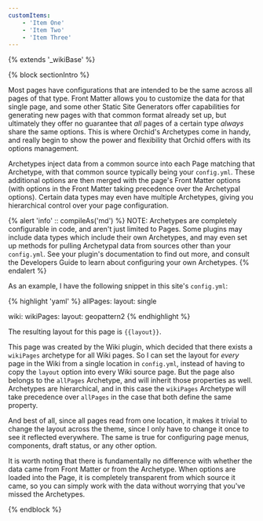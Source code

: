 ```yaml
---
customItems:
    - 'Item One'
    - 'Item Two'
    - 'Item Three'
---
```


{% extends '_wikiBase' %}

{% block sectionIntro %}

Most pages have configurations that are intended to be the same across all pages of that type. Front Matter allows you 
to customize the data for that single page, and some other Static Site Generators offer capabilities for generating new
pages with that common format already set up, but ultimately they offer no guarantee that _all_ pages of a certain type
_always_ share the same options. This is where Orchid's Archetypes come in handy, and really begin to show the power and 
flexibility that Orchid offers with its options management. 

Archetypes inject data from a common source into each Page matching that Archetype, with that common source typically 
being your `config.yml`. These additional options are then merged with the page's Front Matter options (with options in
the Front Matter taking precedence over the Archetypal options). Certain data types may even have multiple Archetypes, 
giving you hierarchical control over your page configuration.

{% alert 'info' :: compileAs('md') %}
NOTE: Archetypes are completely configurable in code, and aren't just limited to Pages. Some plugins may include data
types which include their own Archetypes, and may even set up methods for pulling Archetypal data from sources other
than your `config.yml`. See your plugin's documentation to find out more, and consult the Developers Guide to learn 
about configuring your own Archetypes.
{% endalert %}

As an example, I have the following snippet in this site's `config.yml`:

{% highlight 'yaml' %}
allPages:
  layout: single

wiki:
  wikiPages:
    layout: geopattern2
{% endhighlight %}

The resulting layout for this page is `{{layout}}`.

This page was created by the Wiki plugin, which decided that there exists a `wikiPages` archetype for all Wiki pages. So
I can set the layout for _every_ page in the Wiki from a single location in `config.yml`, instead of having to copy the
`layout` option into every Wiki source page. But the page also belongs to the `allPages` Archetype, and will inherit 
those properties as well. Archetypes are hierarchical, and in this case the `wikiPages` Archetype will take precedence 
over `allPages` in the case that both define the same property.
 
And best of all, since all pages read from one location, it makes it trivial to change the layout across the theme, 
since I only have to change it once to see it reflected everywhere. The same is true for configuring page menus, 
components, draft status, or any other option.

It is worth noting that there is fundamentally no difference with whether the data came from Front Matter or from the 
Archetype. When options are loaded into the Page, it is completely transparent from which source it came, so you can 
simply work with the data without worrying that you've missed the Archetypes. 

{% endblock %}